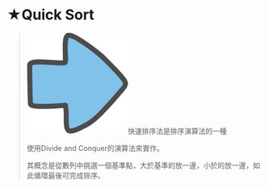 # ★Quick Sort

>![箭頭](https://github.com/06170125/Learning_code/blob/master/%E8%B3%87%E6%96%99%E7%B5%90%E6%A7%8B%E6%BC%94%E7%AE%97%E6%B3%95/%E8%97%8D%E7%AE%AD%E9%A0%AD.png?raw=true)快速排序法是排序演算法的一種
>
>使用Divide and Conquer的演算法來實作。
>
>其概念是從數列中挑選一個基準點，大於基準的放一邊，小於的放一邊，如此循環最後可完成排序。
